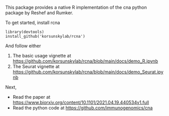 This package provides a native R implementation of the cna python package by Reshef and Rumker. 

To get started, install rcna

```{r}
library(devtools)
install_github('korsunskylab/rcna')
```

And follow either 

1) The basic usage vignette at https://github.com/korsunskylab/rcna/blob/main/docs/demo_R.ipynb
2) The Seurat vignette at https://github.com/korsunskylab/rcna/blob/main/docs/demo_Seurat.ipynb

Next, 
- Read the paper at https://www.biorxiv.org/content/10.1101/2021.04.19.440534v1.full
- Read the python code at https://github.com/immunogenomics/cna
